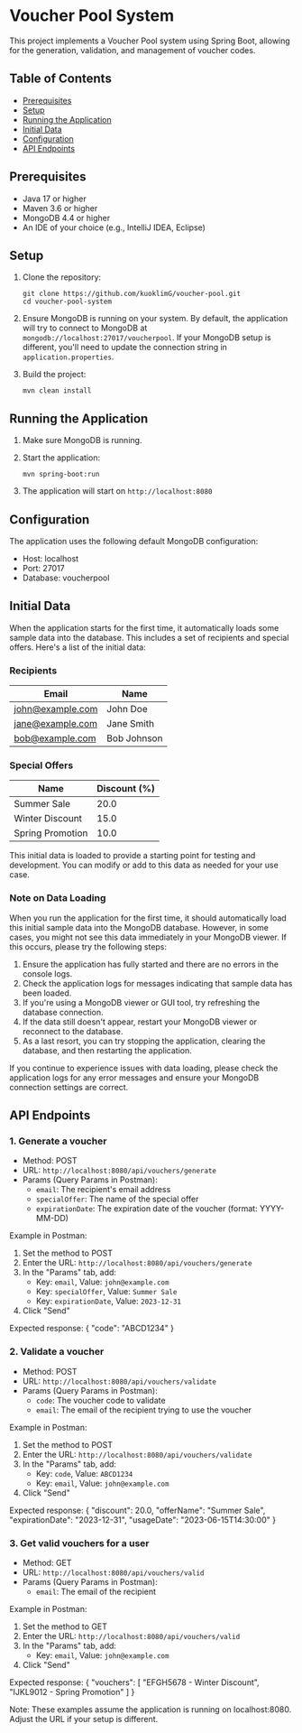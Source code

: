 # Voucher Pool System

This project implements a Voucher Pool system using Spring Boot, allowing for the generation, validation, and management of voucher codes.

## Table of Contents
- [Prerequisites](#prerequisites)
- [Setup](#setup)
- [Running the Application](#running-the-application)
- [Initial Data](#initial-data)
- [Configuration](#configuation)
- [API Endpoints](#api-endpoints)

## Prerequisites

- Java 17 or higher
- Maven 3.6 or higher
- MongoDB 4.4 or higher
- An IDE of your choice (e.g., IntelliJ IDEA, Eclipse)

## Setup

1. Clone the repository:
   ```
   git clone https://github.com/kuoklimG/voucher-pool.git
   cd voucher-pool-system
   ```

2. Ensure MongoDB is running on your system. By default, the application will try to connect to MongoDB at `mongodb://localhost:27017/voucherpool`. 
   If your MongoDB setup is different, you'll need to update the connection string in `application.properties`.

3. Build the project:
   ```
   mvn clean install
   ```


## Running the Application

1. Make sure MongoDB is running.

2. Start the application:
   ```
   mvn spring-boot:run
   ```

3. The application will start on `http://localhost:8080`

## Configuration

The application uses the following default MongoDB configuration:

- Host: localhost
- Port: 27017
- Database: voucherpool

## Initial Data

When the application starts for the first time, it automatically loads some sample data into the database. This includes a set of recipients and special offers. Here's a list of the initial data:

### Recipients

| Email             | Name          |
|-------------------|---------------|
| john@example.com  | John Doe      |
| jane@example.com  | Jane Smith    |
| bob@example.com   | Bob Johnson   |

### Special Offers

| Name              | Discount (%) |
|-------------------|--------------|
| Summer Sale       | 20.0         |
| Winter Discount   | 15.0         |
| Spring Promotion  | 10.0         |

This initial data is loaded to provide a starting point for testing and development. You can modify or add to this data as needed for your use case.

### Note on Data Loading

When you run the application for the first time, it should automatically load this initial sample data into the MongoDB database. However, in some cases, you might not see this data immediately in your MongoDB viewer. If this occurs, please try the following steps:

1. Ensure the application has fully started and there are no errors in the console logs.
2. Check the application logs for messages indicating that sample data has been loaded.
3. If you're using a MongoDB viewer or GUI tool, try refreshing the database connection.
4. If the data still doesn't appear, restart your MongoDB viewer or reconnect to the database.
5. As a last resort, you can try stopping the application, clearing the database, and then restarting the application.

If you continue to experience issues with data loading, please check the application logs for any error messages and ensure your MongoDB connection settings are correct.

## API Endpoints

### 1. Generate a voucher

- Method: POST
- URL: `http://localhost:8080/api/vouchers/generate`
- Params (Query Params in Postman):
  - `email`: The recipient's email address
  - `specialOffer`: The name of the special offer
  - `expirationDate`: The expiration date of the voucher (format: YYYY-MM-DD)

Example in Postman:
1. Set the method to POST
2. Enter the URL: `http://localhost:8080/api/vouchers/generate`
3. In the "Params" tab, add:
   - Key: `email`, Value: `john@example.com`
   - Key: `specialOffer`, Value: `Summer Sale`
   - Key: `expirationDate`, Value: `2023-12-31`
4. Click "Send"

Expected response:
{
"code": "ABCD1234"
}

### 2. Validate a voucher

- Method: POST
- URL: `http://localhost:8080/api/vouchers/validate`
- Params (Query Params in Postman):
  - `code`: The voucher code to validate
  - `email`: The email of the recipient trying to use the voucher

Example in Postman:
1. Set the method to POST
2. Enter the URL: `http://localhost:8080/api/vouchers/validate`
3. In the "Params" tab, add:
   - Key: `code`, Value: `ABCD1234`
   - Key: `email`, Value: `john@example.com`
4. Click "Send"

Expected response:
{
"discount": 20.0,
"offerName": "Summer Sale",
"expirationDate": "2023-12-31",
"usageDate": "2023-06-15T14:30:00"
}

### 3. Get valid vouchers for a user

- Method: GET
- URL: `http://localhost:8080/api/vouchers/valid`
- Params (Query Params in Postman):
  - `email`: The email of the recipient

Example in Postman:
1. Set the method to GET
2. Enter the URL: `http://localhost:8080/api/vouchers/valid`
3. In the "Params" tab, add:
   - Key: `email`, Value: `john@example.com`
4. Click "Send"

Expected response:
{
"vouchers": [
"EFGH5678 - Winter Discount",
"IJKL9012 - Spring Promotion"
]
}

Note: These examples assume the application is running on localhost:8080. Adjust the URL if your setup is different.
